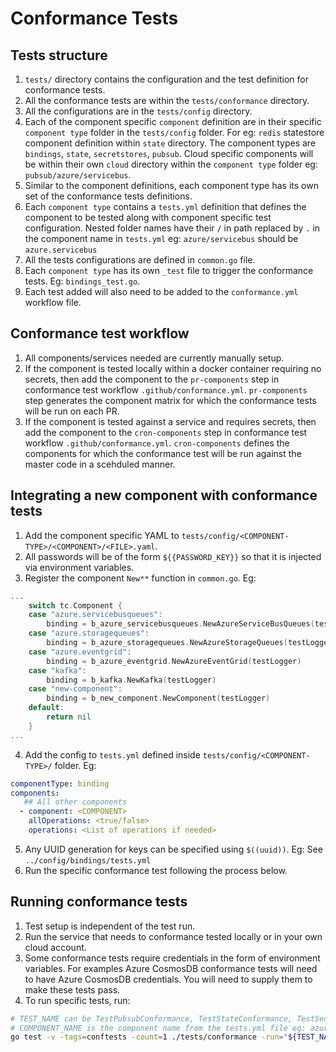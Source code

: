 # Conformance Tests
## Tests structure
1. `tests/` directory contains the configuration and the test definition for conformance tests.
2. All the conformance tests are within the `tests/conformance` directory.
3. All the configurations are in the `tests/config` directory.
4. Each of the component specific `component` definition are in their specific `component type` folder in the `tests/config` folder. For eg: `redis` statestore component definition within `state` directory. The component types are `bindings`, `state`, `secretstores`, `pubsub`. Cloud specific components will be within their own `cloud` directory within the `component type` folder eg: `pubsub/azure/servicebus`.
5. Similar to the component definitions, each component type has its own set of the conformance tests definitions.
6. Each `component type` contains a `tests.yml` definition that defines the component to be tested along with component specific test configuration. Nested folder names have their `/` in path replaced by `.` in the component name in `tests.yml` eg: `azure/servicebus` should be `azure.servicebus`
7. All the tests configurations are defined in `common.go` file.
8. Each `component type` has its own `_test` file to trigger the conformance tests. Eg: `bindings_test.go`.
9. Each test added will also need to be added to the `conformance.yml` workflow file.

## Conformance test workflow
1. All components/services needed are currently manually setup. 
2. If the component is tested locally within a docker container requiring no secrets, then add the component to the `pr-components` step in conformance test workflow `.github/conformance.yml`. `pr-components` step generates the component matrix for which the conformance tests will be run on each PR. 
3. If the component is tested against a service and requires secrets, then add the component to the `cron-components` step in conformance test workflow `.github/conformance.yml`. `cron-components` defines the components for which the conformance test will be run against the master code in a scehduled manner.

## Integrating a new component with conformance tests 
1. Add the component specific YAML to `tests/config/<COMPONENT-TYPE>/<COMPONENT>/<FILE>.yaml`.
2. All passwords will be of the form `${{PASSWORD_KEY}}` so that it is injected via environment variables.
3. Register the component `New**` function in `common.go`. Eg: 
```go
...
	switch tc.Component {
	case "azure.servicebusqueues":
		binding = b_azure_servicebusqueues.NewAzureServiceBusQueues(testLogger)
	case "azure.storagequeues":
		binding = b_azure_storagequeues.NewAzureStorageQueues(testLogger)
	case "azure.eventgrid":
		binding = b_azure_eventgrid.NewAzureEventGrid(testLogger)
	case "kafka":
		binding = b_kafka.NewKafka(testLogger)
	case "new-component":
		binding = b_new_component.NewComponent(testLogger)
	default:
		return nil
	}
...
```
4. Add the config to `tests.yml` defined inside `tests/config/<COMPONENT-TYPE>/` folder. Eg: 
```yaml
componentType: binding
components:
   ## All other components
  - component: <COMPONENT>
    allOperations: <true/false>
    operations: <List of operations if needed>
```
5. Any UUID generation for keys can be specified using `$((uuid))`. Eg: See `../config/bindings/tests.yml`
6. Run the specific conformance test following the process below.

## Running conformance tests
1. Test setup is independent of the test run.
2. Run the service that needs to conformance tested locally or in your own cloud account.
3. Some conformance tests require credentials in the form of environment variables. For examples Azure CosmosDB conformance tests will need to have Azure CosmosDB credentials. You will need to supply them to make these tests pass.
5. To run specific tests, run:
```bash
# TEST_NAME can be TestPubsubConformance, TestStateConformance, TestSecretStoreConformance or TestBindingsConformance
# COMPONENT_NAME is the component name from the tests.yml file eg: azure.servicebus, redis, mongodb etc.
go test -v -tags=conftests -count=1 ./tests/conformance -run="${TEST_NAME}/${COMPONENT_NAME}"
